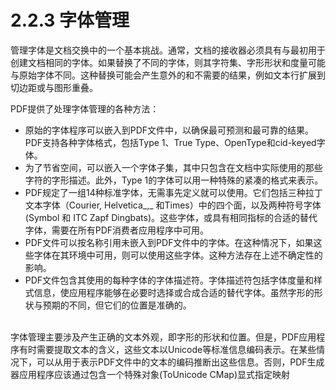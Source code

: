 # 2.2.3 字体管理

管理字体是文档交换中的一个基本挑战。通常，文档的接收器必须具有与最初用于创建文档相同的字体。如果替换了不同的字体，则其字符集、字形形状和度量可能与原始字体不同。这种替换可能会产生意外的和不需要的结果，例如文本行扩展到切边距或与图形重叠。

PDF提供了处理字体管理的各种方法：

* 原始的字体程序可以嵌入到PDF文件中，以确保最可预测和最可靠的结果。PDF支持各种字体格式，包括Type 1、True Type、OpenType和cid-keyed字体。
* 为了节省空间，可以嵌入一个字体子集，其中只包含在文档中实际使用的那些字符的字形描述。此外，Type 1的字体可以用一种特殊的紧凑的格式来表示。
* PDF规定了一组14种标准字体，无需事先定义就可以使用。它们包括三种拉丁文本字体（Courier, Helvetica_,_ 和Times）中的四个面，以及两种符号字体(Symbol 和 ITC Zapf Dingbats)。这些字体，或具有相同指标的合适的替代字体，需要在所有PDF消费者应用程序中可用。
* PDF文件可以按名称引用未嵌入到PDF文件中的字体。在这种情况下，如果这些字体在其环境中可用，则可以使用这些字体。这种方法存在上述不确定性的影响。
* PDF文件包含其使用的每种字体的字体描述符。字体描述符包括字体度量和样式信息，使应用程序能够在必要时选择或合成合适的替代字体。虽然字形的形状与预期的不同，但它们的位置是准确的。

\
字体管理主要涉及产生正确的文本外观，即字形的形状和位置。但是，PDF应用程序有时需要提取文本的含义，这些文本以Unicode等标准信息编码表示。在某些情况下，可以从用于表示PDF文件中的文本的编码推断出这些信息。否则，PDF生成器应用程序应该通过包含一个特殊对象(ToUnicode CMap)显式指定映射

